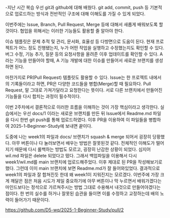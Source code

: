 -지난 시간 복습
우선 git과 github에 대해 배웠다.
git add, commit, push 등 기본적으로 업로드하는 방식과 전반적인 구조에 대해 이해도를 가질 수 있게 되었다.

이번주에는 Issue, Branch, Pull Request, Merge 등에 대해서 새롭게 배워보도록 할 것이다.
협업을 위해서는 이러한 기능들도 활용할 줄 알아야 한다.

이슈 템플릿은 문제 추적 및 관리, 문서화, 효율성 등 다방면으로 도움이 된다.
현재 프로젝트가 어느 정도 진행됐는지, 누가 어떤 작업을 실행하고 수정했는지도 확인할 수 있다.
버그 수정, 기능 추가, 질문 등의 요청사항을 올려준 이후 업데이트를 확인할 수 있다.
A라는 기능을 만들어야 할때, A 기능 개발에 대한 이슈를 만들어서 새로운 브랜치를 생성하면 된다.

마찬가지로 PR(Pull Request) 템플릿도 활용할 수 있다.
Issue는 한 프로젝트 내에서의 기록들이라고 하면, PR은 다양한 코드들을 병합(Merge)할 때 필요하다.
Pull Request, 말 그대로 가져가달라고 요청한다는 뜻이다.
서로 다른 브랜치에서 만들어진 기능들을 다시 합치는 과정이 필수적이다.

이번 2주차에서 결론적으로 이러한 흐름을 이해하는 것이 가장 핵심이라고 생각한다.
실습에서는 우선 docs/1 이라는 새로운 브랜치를 만든 뒤
Issue에서 Readme.md 파일을 다시 한번 git push를 통해 업로드하였다.
이후 PR을 이용하여 이 파일들을 병합하여 2025-1-Beginner-Study에 보내면 끝이다.

도중에 나는 week1의 파일과 docs/ 브랜치가 squash & merge 되어서 굉장히 당황했다.
아무 버튼이나 다 눌러보면서 배우는 방법은 잘못된것 같다.
전체적인 이해도가 떨어지기 때문에 다시 롤백하는 방법도 모르고, 굉장히 난감한 상황이 되었다.
심지어 wil.md 파일은 delete 되었다고 떴다.
그래서 백업파일을 이용해서 다시 week1/wil.md를 main 브랜치에 업로드해주었다.
이후 제대로 된 PR을 작성해보기로 했다.
그런데 이미 main 브랜치에 보면 Readme.md가 잘 들어와있었다.
결과적으로 week1의 파일과 잘 합쳐진듯 한데 왜 week1이 지워진지는 모르겠다.
이번주에 가장 크게 깨달은 점은 처음 시도가 제일 중요하기에 아무 버튼이나 막 누르면서 배워가겠다는 마인드보다는
정석으로 가르쳐주시는 방법 그대로 수용해서 내것으로 만들어야겠다는 점이다.
한 번의 실수를 하거나 잘못된 습관을 들이면 이를 수정하고 교정하는데 배의 노력이 들어가기 때문이다.

https://github.com/D5-wq/2025-1-Beginner-Study/pull/2
